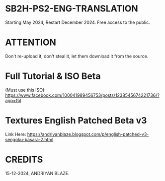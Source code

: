 # SB2H-PS2-ENG-TRANSLATION
Starting May 2024, Restart December 2024. Free access to the public.
# ATTENTION 
Don't re-upload it, don't steal it, let them download it from the source.
# Full Tutorial & ISO Beta 
(Must use this ISO):
https://www.facebook.com/100041989456753/posts/1238545674221736/?app=fbl
# Textures English Patched Beta v3
Link Here:
https://andriyanblaze.blogspot.com/p/english-patched-v3-sengoku-basara-2.html
# CREDITS
15-12-2024, ANDRIYAN BLAZE.
